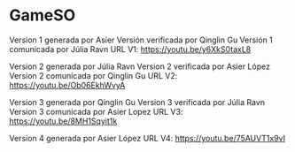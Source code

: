 # GameSO
Version 1 generada por Asier
Versión  verificada por Qinglin Gu
Versión 1 comunicada por Júlia Ravn
URL V1: https://youtu.be/y6XkS0taxL8

Version 2 generada por Júlia Ravn
Version 2 verificada por Asier López
Version 2 comunicada por Qinglin Gu
URL V2: https://youtu.be/Ob06EkhWvyA

Version 3 generada por Qinglin Gu
Version 3 verificada por Júlia Ravn
Version 3 comunicada por Asier Lopez
URL V3: https://youtu.be/8MH1Sqyit1k

Version 4 generada por Asier López
URL V4: https://youtu.be/75AUVT1x9vI

